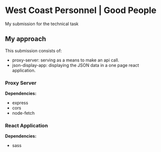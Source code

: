 # West Coast Personnel | Good People
My submission for the technical task

## My approach
This submission consists of:
+ proxy-server: serving as a means to make an api call.
+ json-display-app: displaying the JSON data in a one page react application.

### Proxy Server
<strong>Dependencies:</strong>
+ express
+ cors
+ node-fetch

### React Application
<strong>Dependencies:</strong>
+ sass

